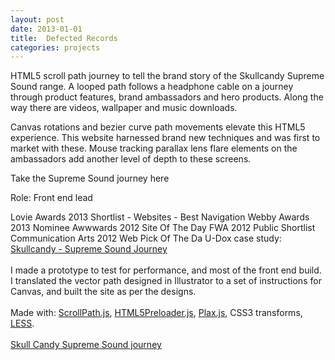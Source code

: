```yaml
---
layout: post
date: 2013-01-01
title:  Defected Records
categories: projects
---
```


HTML5 scroll path journey to tell the brand story of the Skullcandy Supreme Sound range. A looped path follows a headphone cable on a journey through product features, brand ambassadors and hero products. Along the way there are videos, wallpaper and music downloads.

Canvas rotations and bezier curve path movements elevate this HTML5 experience. This website harnessed brand new techniques and was first to market with these. Mouse tracking parallax lens flare elements on the ambassadors add another level of depth to these screens.

Take the Supreme Sound journey here

Role: Front end lead

Lovie Awards 2013 Shortlist - Websites - Best Navigation
Webby Awards 2013 Nominee
Awwwards 2012 Site Of The Day
FWA 2012 Public Shortlist
Communication Arts 2012 Web Pick Of The Da
U-Dox case study: <a href="http://u-dox.com/digital/skullcandy_supreme_sound_journey" target="_blank">Skullcandy - Supreme Sound Journey</a>
<br>
<br>
I made a prototype to test for performance, and most of the front end build. I translated the vector path designed in Illustrator to a set of instructions for Canvas, and built the site as per the designs.
<br><br>
Made with: <a href="https://github.com/JoelBesada/scrollpath">ScrollPath.js</a>, <a href="https://github.com/jussi-kalliokoski/html5Preloader.js">HTML5Preloader.js</a>, <a href="https://github.com/cameronmcefee/plax/">Plax.js</a>, CSS3 transforms, <a href="http://lesscss.org/">LESS</a>.
<br>
<br>
<a href="http://uk.skullcandy.com/supremesoundjourney/" target="_blank">Skull Candy Supreme Sound journey</a>